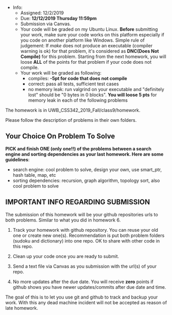 * Info:
    - Assigned: 12/2/2019
    - Due: **12/12/2019 Thursday 11:59pm**
    - Submission via Canvas. 
    - Your code will be graded on my Ubuntu Linux.  **Before** submitting your work, make sure your code works on this platform especially if you code on another platform like Windows. Simple rule of judgement: If *make* does not produce an executable (compiler warning is ok) for that problem, it's considered as **DNC(Does Not Compile)** for this problem. Starting from the next homework, you will loose **ALL** of the points for that problem if your code does not compile. 
    - Your work will be graded as following:
        - compiles: **-5pt for code that does not compile**
        - correct: pass all tests, sufficient test cases
        - no memory leak: run valgrind on your executable and "definitely lost" should be "0 bytes in 0 blocks". **You will loose 5 pts** for memory leak in each of the following problems
       
The homework is in UWB_CSS342_2019_Fall/class9/homework. 

Please follow the description of problems in their own folders.

## Your Choice On Problem To Solve
__PICK and finish ONE (only one!!) of the problems between a search engine and sorting dependencies as your last homework. Here are some guidelines__:

- search engine: cool problem to solve, design your own, use smart_ptr, hash table, map, etc
- sorting dependencies: recursion, graph algorithm, topology sort, also cool problem to solve


## IMPORTANT INFO REGARDING SUBMISSION

The submission of this homework will be your github repositories urls to both problems. Similar to what you did in homework 6.

1. Track your homework with github repository. You can reuse your old one or create new one(s). Recommendation is put both problem folders (sudoku and dictionary) into one repo. OK to share with other code in this repo.

2. Clean up your code once you are ready to submit.

3. Send a text file via Canvas as you submission with the url(s) of your repo. 

4. No more updates after the due date. You will receive **zero** points if github shows you have newer updates/commits after due date and time.

The goal of this is to let you use git and github to track and backup your work. With this any dead machine incident will not be accepted as reason of late homework.

